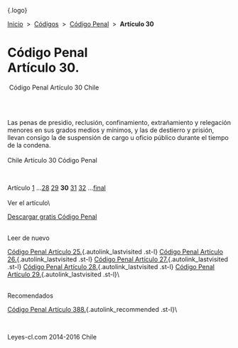 <div class="wrapper">

[](/index.htm){.logo}
<div class="breadcrumbs">

[Inicio](/index.htm)  &gt;  [Códigos](/codigos.htm)  &gt;  [Código
Penal](/codigo_penal.htm "Código Penal")  &gt;  **Artículo 30**

</div>

<div class="middle">

<div class="container">

Código Penal\
Artículo 30.
=============

<div id="goser">

</div>

﻿
Código Penal Artículo 30 Chile

\
﻿
<div id="squareAds">

</div>

<div id="statya">

Las penas de presidio, reclusión, confinamiento, extrañamiento y
relegación menores en sus grados medios y mínimos, y las de destierro y
prisión, llevan consigo la de suspensión de cargo u oficio público
durante el tiempo de la condena.\
\
Chile Artículo 30 Código Penal

</div>

﻿
<div id="ads1">

</div>

<div class="breadstat">

Artículo
[1](/codigo_penal/1.htm) ...[28](/codigo_penal/28.htm) [29](/codigo_penal/29.htm) **30** [31](/codigo_penal/31.htm) [32](/codigo_penal/32.htm) ...[final](/codigo_penal/final.htm) \
\
Ver el artículo\

</div>

[Descargar gratis Código
Penal](/codigo_penal/download.htm "Descargar gratis Código Penal") ﻿
<div style="clear: left">

</div>

\
Leer de nuevo

[Código Penal Artículo 25.](/codigo_penal/25.htm){.autolink_lastvisited
.st-l} [Código Penal Artículo
26.](/codigo_penal/26.htm){.autolink_lastvisited .st-l} [Código Penal
Artículo 27.](/codigo_penal/27.htm){.autolink_lastvisited .st-l} [Código
Penal Artículo 28.](/codigo_penal/28.htm){.autolink_lastvisited .st-l}
[Código Penal Artículo 29.](/codigo_penal/29.htm){.autolink_lastvisited
.st-l}\
<div style="clear: left">

</div>

\
Recomendados

[Código Penal Artículo
388.](/codigo_penal/388.htm?utm_source=this&utm_medium=refs&utm_campaign=recommended){.autolink_recommended
.st-l}\

</div>

﻿
<div id="LeftAds">

</div>

</div>

Leyes-cl.com 2014-2016 Chile

</div>

